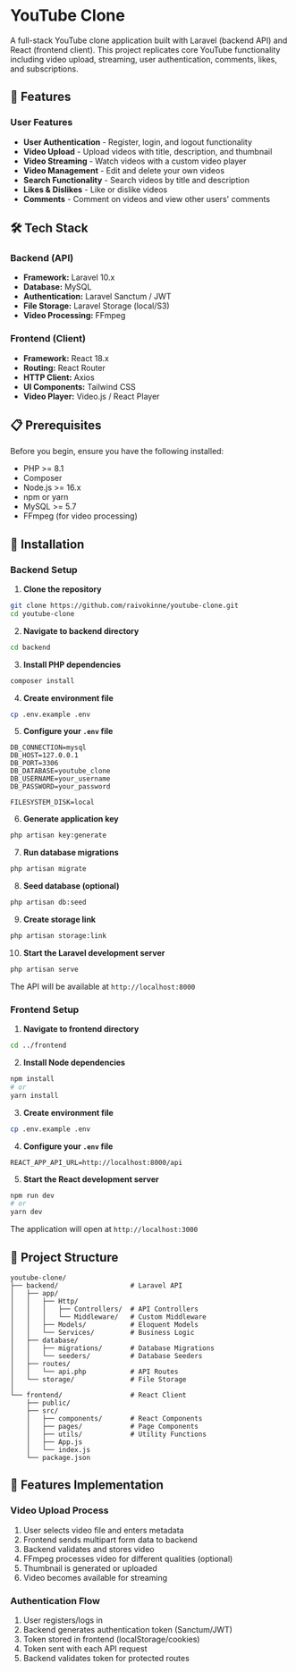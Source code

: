 # YouTube Clone

A full-stack YouTube clone application built with Laravel (backend API) and React (frontend client). This project replicates core YouTube functionality including video upload, streaming, user authentication, comments, likes, and subscriptions.

## 🚀 Features

### User Features

- **User Authentication** - Register, login, and logout functionality
- **Video Upload** - Upload videos with title, description, and thumbnail
- **Video Streaming** - Watch videos with a custom video player
- **Video Management** - Edit and delete your own videos
- **Search Functionality** - Search videos by title and description
- **Likes & Dislikes** - Like or dislike videos
- **Comments** - Comment on videos and view other users' comments

## 🛠️ Tech Stack

### Backend (API)

- **Framework:** Laravel 10.x
- **Database:** MySQL
- **Authentication:** Laravel Sanctum / JWT
- **File Storage:** Laravel Storage (local/S3)
- **Video Processing:** FFmpeg

### Frontend (Client)

- **Framework:** React 18.x
- **Routing:** React Router
- **HTTP Client:** Axios
- **UI Components:** Tailwind CSS
- **Video Player:** Video.js / React Player

## 📋 Prerequisites

Before you begin, ensure you have the following installed:

- PHP >= 8.1
- Composer
- Node.js >= 16.x
- npm or yarn
- MySQL >= 5.7
- FFmpeg (for video processing)

## 🔧 Installation

### Backend Setup

1. **Clone the repository**

```bash
git clone https://github.com/raivokinne/youtube-clone.git
cd youtube-clone
```

2. **Navigate to backend directory**

```bash
cd backend
```

3. **Install PHP dependencies**

```bash
composer install
```

4. **Create environment file**

```bash
cp .env.example .env
```

5. **Configure your `.env` file**

```env
DB_CONNECTION=mysql
DB_HOST=127.0.0.1
DB_PORT=3306
DB_DATABASE=youtube_clone
DB_USERNAME=your_username
DB_PASSWORD=your_password

FILESYSTEM_DISK=local
```

6. **Generate application key**

```bash
php artisan key:generate
```

7. **Run database migrations**

```bash
php artisan migrate
```

8. **Seed database (optional)**

```bash
php artisan db:seed
```

9. **Create storage link**

```bash
php artisan storage:link
```

10. **Start the Laravel development server**

```bash
php artisan serve
```

The API will be available at `http://localhost:8000`

### Frontend Setup

1. **Navigate to frontend directory**

```bash
cd ../frontend
```

2. **Install Node dependencies**

```bash
npm install
# or
yarn install
```

3. **Create environment file**

```bash
cp .env.example .env
```

4. **Configure your `.env` file**

```env
REACT_APP_API_URL=http://localhost:8000/api
```

5. **Start the React development server**

```bash
npm run dev
# or
yarn dev
```

The application will open at `http://localhost:3000`

## 📁 Project Structure

```
youtube-clone/
├── backend/                  # Laravel API
│   ├── app/
│   │   ├── Http/
│   │   │   ├── Controllers/  # API Controllers
│   │   │   └── Middleware/   # Custom Middleware
│   │   ├── Models/           # Eloquent Models
│   │   └── Services/         # Business Logic
│   ├── database/
│   │   ├── migrations/       # Database Migrations
│   │   └── seeders/          # Database Seeders
│   ├── routes/
│   │   └── api.php           # API Routes
│   └── storage/              # File Storage
│
└── frontend/                 # React Client
    ├── public/
    ├── src/
    │   ├── components/       # React Components
    │   ├── pages/            # Page Components
    │   ├── utils/            # Utility Functions
    │   ├── App.js
    │   └── index.js
    └── package.json
```

## 🎨 Features Implementation

### Video Upload Process

1. User selects video file and enters metadata
2. Frontend sends multipart form data to backend
3. Backend validates and stores video
4. FFmpeg processes video for different qualities (optional)
5. Thumbnail is generated or uploaded
6. Video becomes available for streaming

### Authentication Flow

1. User registers/logs in
2. Backend generates authentication token (Sanctum/JWT)
3. Token stored in frontend (localStorage/cookies)
4. Token sent with each API request
5. Backend validates token for protected routes

